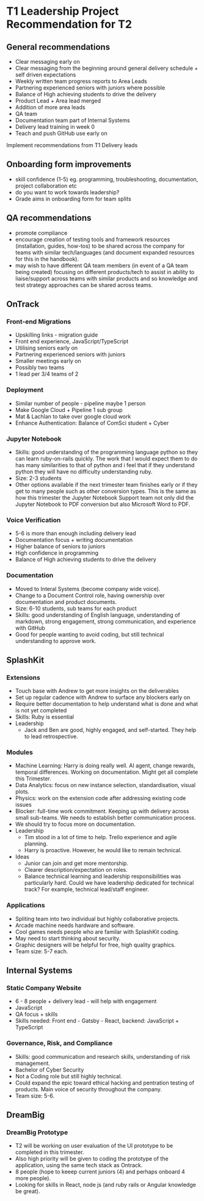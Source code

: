 # T1 Leadership Project Recommendation for T2

## General recommendations

- Clear messaging early on
- Clear messaging from the beginning around general delivery schedule + self driven expectations
- Weekly written team progress reports to Area Leads
- Partnering experienced seniors with juniors where possible
- Balance of High achieving students to drive the delivery
- Product Lead + Area lead merged
- Addition of more area leads
- QA team
- Documentation team part of Internal Systems
- Delivery lead training in week 0
- Teach and push GitHub use early on

Implement recommendations from T1 Delivery leads

## Onboarding form improvements

- skill confidence (1-5) eg. programming, troubleshooting, documentation, project collaboration etc
- do you want to work towards leadership?
- Grade aims in onboarding form for team splits

## QA recommendations

- promote compliance
- encourage creation of testing tools and framework resources (installation, guides, how-tos) to
  be shared across the company for teams with similar tech/languages (and document expanded resources
  for this in the handbook).
- may wish to have different QA team members (in event of a QA team being created) focusing on
  different products/tech to assist in ability to liaise/support across teams with similar products
  and so knowledge and test strategy approaches can be shared across teams.

## OnTrack

### Front-end Migrations

- Upskilling links - migration guide
- Front end experience, JavaScript/TypeScript
- Utilising seniors early on
- Partnering experienced seniors with juniors
- Smaller meetings early on
- Possibly two teams
- 1 lead per 3/4 teams of 2

### Deployment

- Similar number of people - pipeline maybe 1 person
- Make Google Cloud + Pipeline 1 sub group
- Mat & Lachlan to take over google cloud work
- Enhance Authentication: Balance of ComSci student + Cyber

### Jupyter Notebook

- Skills: good understanding of the programming language python so they can learn ruby-on-rails
  quickly. The work that I would expect them to do has many similarities to that of python and i
  feel that if they understand python they will have no difficulty understanding ruby.
- Size: 2-3 students
- Other options available if the next trimester team finishes early or if they get to many people
  such as other conversion types. This is the same as how this trimester the Jupyter Notebook
  Support team not only did the Jupyter Notebook to PDF conversion but also Microsoft Word to PDF.

### Voice Verification

- 5-6 is more than enough including delivery lead
- Documentation focus + writing documentation
- Higher balance of seniors to juniors
- High confidence in programming
- Balance of High achieving students to drive the delivery

### Documentation

- Moved to Interal Systems (become company wide voice).
- Change to a Document Control role, having ownership over documentation and product documents.
- Size: 6-10 students, sub teams for each product
- Skills: good understanding of English language, understanding of markdown, strong engagement,
  strong communication, and experience with GitHub
- Good for people wanting to avoid coding, but still technical understanding to approve work.

## SplashKit

### Extensions

- Touch base with Andrew to get more insights on the deliverables
- Set up regular cadence with Andrew to surface any blockers early on
- Require better documentation to help understand what is done and what is not yet completed
- Skills: Ruby is essential
- Leadership
  - Jack and Ben are good, highly engaged, and self-started. They help to lead retrospective.

### Modules

- Machine Learning: Harry is doing really well. AI agent, change rewards, temporal differences.
  Working on documentation. Might get all complete this Trimester.
- Data Analytics: focus on new instance selection, standardisation, visual plots.
- Physics: work on the extension code after addressing existing code issues
- Blocker: full-time work commitment. Keeping up with delivery across small sub-teams. We needs to
  establish better communication process.
- We should try to focus more on documentation.
- Leadership
  - Tim stood in a lot of time to help. Trello experience and agile planning.
  - Harry is proactive. However, he would like to remain technical.
- Ideas
  - Junior can join and get more mentorship.
  - Clearer description/expectation on roles.
  - Balance technical learning and leadership responsibilities was particularly hard. Could we have
    leadership dedicated for technical track? For example, technical lead/staff engineer.

### Applications

- Spliting team into two individual but highly collaborative projects.
- Arcade machine needs hardware and software.
- Cool games needs people who are familar with SplashKit coding.
- May need to start thinking about security.
- Graphic designers will be helpful for free, high quality graphics.
- Team size: 5-7 each.

## Internal Systems

### Static Company Website

- 6 - 8 people + delivery lead - will help with engagement
- JavaScript
- QA focus + skills
- Skills needed: Front end - Gatsby - React, backend: JavaScript + TypeScript

### Governance, Risk, and Compliance

- Skills: good communication and research skills, understanding of risk management.
- Bachelor of Cyber Security
- Not a Coding role but still highly technical.
- Could expand the epic toward ethical hacking and pentration testing of products. Main voice of
  security throughout the company.
- Team size: 5-6.

## DreamBig

### DreamBig Prototype

- T2 will be working on user evaluation of the UI prototype to be completed in this trimester.
- Also high priority will be given to coding the prototype of the application, using the same tech stack as Ontrack.
- 8 people (hope to keeep current juniors (4) and perhaps onboard 4 more people).
- Looking for skills in React, node js (and ruby rails or Angular knowledge be great).
